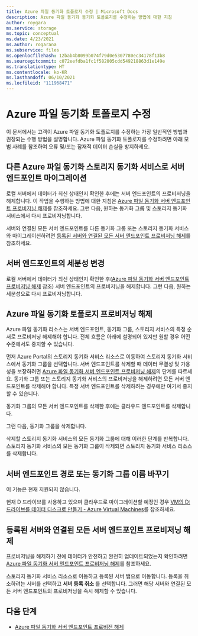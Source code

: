 ```yaml
---
title: Azure 파일 동기화 토폴로지 수정 | Microsoft Docs
description: Azure 파일 동기화 동기화 토폴로지를 수정하는 방법에 대한 지침
author: roygara
ms.service: storage
ms.topic: conceptual
ms.date: 4/23/2021
ms.author: rogarana
ms.subservice: files
ms.openlocfilehash: 12bab4b8099b074f79d0e5307780ec34178f13b8
ms.sourcegitcommit: c072eefdba1fc1f582005cdd549218863d1e149e
ms.translationtype: HT
ms.contentlocale: ko-KR
ms.lasthandoff: 06/10/2021
ms.locfileid: "111968471"
---
```

# <a name="modify-your-azure-file-sync-topology"></a>Azure 파일 동기화 토폴로지 수정

이 문서에서는 고객이 Azure 파일 동기화 토폴로지를 수정하는 가장 일반적인 방법과 권장되는 수행 방법을 설명합니다. Azure 파일 동기화 토폴로지를 수정하려면 아래 모범 사례를 참조하여 오류 및/또는 잠재적 데이터 손실을 방지하세요.

## <a name="migrate-a-server-endpoint-to-a-different-azure-file-sync-storage-sync-service"></a>다른 Azure 파일 동기화 스토리지 동기화 서비스로 서버 엔드포인트 마이그레이션

로컬 서버에서 데이터가 최신 상태인지 확인한 후에는 서버 엔드포인트의 프로비저닝을 해제합니다. 이 작업을 수행하는 방법에 대한 지침은 [Azure 파일 동기화 서버 엔드포인트 프로비저닝 해제](./file-sync-deprovision-server-endpoint.md#scenario-2-you-intend-to-delete-your-server-endpoint-and-stop-using-this-specific-azure-file-share)를 참조하세요. 그런 다음, 원하는 동기화 그룹 및 스토리지 동기화 서비스에서 다시 프로비저닝합니다.

서버와 연결된 모든 서버 엔드포인트를 다른 동기화 그룹 또는 스토리지 동기화 서비스와 마이그레이션하려면 [등록된 서버와 연결된 모든 서버 엔드포인트 프로비저닝 해제](#deprovision-all-server-endpoints-associated-with-a-registered-server)를 참조하세요.

## <a name="change-the-granularity-of-a-server-endpoint"></a>서버 엔드포인트의 세분성 변경

로컬 서버에서 데이터가 최신 상태인지 확인한 후([Azure 파일 동기화 서버 엔드포인트 프로비저닝 해제](./file-sync-deprovision-server-endpoint.md#scenario-2-you-intend-to-delete-your-server-endpoint-and-stop-using-this-specific-azure-file-share) 참조) 서버 엔드포인트의 프로비저닝을 해제합니다. 그런 다음, 원하는 세분성으로 다시 프로비저닝합니다.

## <a name="deprovision-azure-file-sync-topology"></a>Azure 파일 동기화 토폴로지 프로비저닝 해제

Azure 파일 동기화 리소스는 서버 엔드포인트, 동기화 그룹, 스토리지 서비스의 특정 순서로 프로비저닝 해제해야 합니다. 전체 흐름은 아래에 설명되어 있지만 원할 경우 어떤 수준에서도 중지할 수 있습니다. 

먼저 Azure Portal의 스토리지 동기화 서비스 리소스로 이동하여 스토리지 동기화 서비스에서 동기화 그룹을 선택합니다. 서버 엔드포인트를 삭제할 때 데이터 무결성 및 가용성을 보장하려면 [Azure 파일 동기화 서버 엔드포인트 프로비저닝 해제](./file-sync-deprovision-server-endpoint.md)의 단계를 따르세요. 동기화 그룹 또는 스토리지 동기화 서비스의 프로비저닝을 해제하려면 모든 서버 엔드포인트를 삭제해야 합니다. 특정 서버 엔드포인트를 삭제하려는 경우에만 여기서 중지할 수 있습니다. 

동기화 그룹의 모든 서버 엔드포인트를 삭제한 후에는 클라우드 엔드포인트를 삭제합니다. 

그런 다음, 동기화 그룹을 삭제합니다. 

삭제할 스토리지 동기화 서비스의 모든 동기화 그룹에 대해 이러한 단계를 반복합니다. 스토리지 동기화 서비스의 모든 동기화 그룹이 삭제되면 스토리지 동기화 서비스 리소스를 삭제합니다.

## <a name="rename-a-server-endpoint-path-or-sync-group"></a>서버 엔드포인트 경로 또는 동기화 그룹 이름 바꾸기

이 기능은 현재 지원되지 않습니다. 

현재 D 드라이브를 사용하고 있으며 클라우드로 마이그레이션할 예정인 경우 [VM의 D: 드라이브를 데이터 디스크로 만들기 - Azure Virtual Machines](../../virtual-machines/windows/change-drive-letter.md)를 참조하세요.

## <a name="deprovision-all-server-endpoints-associated-with-a-registered-server"></a>등록된 서버와 연결된 모든 서버 엔드포인트 프로비저닝 해제

프로비저닝을 해제하기 전에 데이터가 안전하고 완전히 업데이트되었는지 확인하려면 [Azure 파일 동기화 서버 엔드포인트 프로비저닝 해제](./file-sync-deprovision-server-endpoint.md)를 참조하세요.

스토리지 동기화 서비스 리소스로 이동하고 등록된 서버 탭으로 이동합니다. 등록을 취소하려는 서버를 선택하고 **서버 등록 취소** 를 선택합니다. 그러면 해당 서버와 연결된 모든 서버 엔드포인트의 프로비저닝을 즉시 해제할 수 있습니다.

## <a name="next-steps"></a>다음 단계
* [Azure 파일 동기화 서버 엔드포인트 프로비전 해제](./file-sync-deprovision-server-endpoint.md)